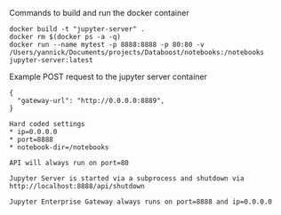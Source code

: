 Commands to build and run the docker container
```
docker build -t "jupyter-server" .
docker rm $(docker ps -a -q)
docker run --name mytest -p 8888:8888 -p 80:80 -v /Users/yannick/Documents/projects/Databoost/notebooks:/notebooks jupyter-server:latest
```

Example POST request to the jupyter server container
```
{
  "gateway-url": "http://0.0.0.0:8889",
}

Hard coded settings
* ip=0.0.0.0
* port=8888
* notebook-dir=/notebooks

API will always run on port=80

Jupyter Server is started via a subprocess and shutdown via http://localhost:8888/api/shutdown

Jupyter Enterprise Gateway always runs on port=8888 and ip=0.0.0.0
